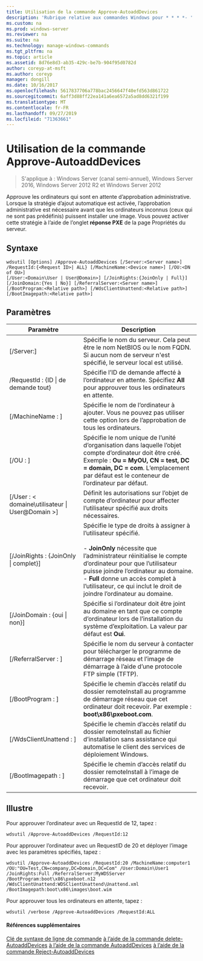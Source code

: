 ```yaml
---
title: Utilisation de la commande Approve-AutoaddDevices
description: 'Rubrique relative aux commandes Windows pour * * * *- '
ms.custom: na
ms.prod: windows-server
ms.reviewer: na
ms.suite: na
ms.technology: manage-windows-commands
ms.tgt_pltfrm: na
ms.topic: article
ms.assetid: 8d76e8d3-ab35-429c-be7b-904f95d0782d
author: coreyp-at-msft
ms.author: coreyp
manager: dongill
ms.date: 10/16/2017
ms.openlocfilehash: 5617837706a778bac2456647f40efd563d861722
ms.sourcegitcommit: 6aff3d88ff22ea141a6ea6572a5ad8dd6321f199
ms.translationtype: MT
ms.contentlocale: fr-FR
ms.lasthandoff: 09/27/2019
ms.locfileid: "71363661"
---
```

# <a name="using-the-approve-autoadddevices-command"></a>Utilisation de la commande Approve-AutoaddDevices

>S'applique à : Windows Server (canal semi-annuel), Windows Server 2016, Windows Server 2012 R2 et Windows Server 2012

Approuve les ordinateurs qui sont en attente d’approbation administrative. Lorsque la stratégie d’ajout automatique est activée, l’approbation administrative est nécessaire avant que les ordinateurs inconnus (ceux qui ne sont pas prédéfinis) puissent installer une image. Vous pouvez activer cette stratégie à l’aide de l’onglet **réponse PXE** de la page Propriétés du serveur.
## <a name="syntax"></a>Syntaxe
```
wdsutil [Options] /Approve-AutoaddDevices [/Server:<Server name>] /RequestId:{<Request ID>| ALL} [/MachineName:<Device name>] [/OU:<DN of OU>] 
[/User:<Domain\User | User@Domain>] [/JoinRights:{JoinOnly | Full}] [/JoinDomain:{Yes | No}] [/ReferralServer:<Server name>] [/BootProgram:<Relative path>] [/WdsClientUnattend:<Relative path>] [/BootImagepath:<Relative path>]
```
## <a name="parameters"></a>Paramètres
|Paramètre|Description|
|-------|--------|
|[/Server:<Server name>]|Spécifie le nom du serveur. Cela peut être le nom NetBIOS ou le nom FQDN. Si aucun nom de serveur n'est spécifié, le serveur local est utilisé.|
|/RequestId : {ID &#124; de demande tout}|Spécifie l’ID de demande affecté à l’ordinateur en attente. Spécifiez **All** pour approuver tous les ordinateurs en attente.|
|[/MachineName : <Device name>]|Spécifie le nom de l’ordinateur à ajouter. Vous ne pouvez pas utiliser cette option lors de l’approbation de tous les ordinateurs.|
|[/OU : <DN of OU>]|Spécifie le nom unique de l’unité d’organisation dans laquelle l’objet compte d’ordinateur doit être créé. Exemple : **Ou = MyOU, CN = test, DC = domain, DC = com**. L’emplacement par défaut est le conteneur de l’ordinateur par défaut.|
|[/User : < domaine\utilisateur &#124; User@Domain >]|Définit les autorisations sur l’objet de compte d’ordinateur pour affecter l’utilisateur spécifié aux droits nécessaires.|
|[/JoinRights : {JoinOnly &#124; complet}]|Spécifie le type de droits à assigner à l’utilisateur spécifié.<br /><br />-   **JoinOnly** nécessite que l’administrateur réinitialise le compte d’ordinateur pour que l’utilisateur puisse joindre l’ordinateur au domaine.<br />-   **Full** donne un accès complet à l’utilisateur, ce qui inclut le droit de joindre l’ordinateur au domaine.|
|[/JoinDomain : {oui &#124; non}]|Spécifie si l’ordinateur doit être joint au domaine en tant que ce compte d’ordinateur lors de l’installation du système d’exploitation. La valeur par défaut est **Oui**.|
|[/ReferralServer : <Server name>]|Spécifie le nom du serveur à contacter pour télécharger le programme de démarrage réseau et l’image de démarrage à l’aide d’une protocole FTP simple (TFTP).|
|[/BootProgram : <Relative path>]|Spécifie le chemin d’accès relatif du dossier remoteInstall au programme de démarrage réseau que cet ordinateur doit recevoir. Par exemple : **boot\x86\pxeboot.com**.|
|[/WdsClientUnattend : <Relative path>]|Spécifie le chemin d’accès relatif du dossier remoteInstall au fichier d’installation sans assistance qui automatise le client des services de déploiement Windows.|
|[/BootImagepath : <Relative path>]|Spécifie le chemin d’accès relatif du dossier remoteInstall à l’image de démarrage que cet ordinateur doit recevoir.|
## <a name="BKMK_examples"></a>Illustre
Pour approuver l’ordinateur avec un RequestId de 12, tapez :
```
wdsutil /Approve-AutoaddDevices /RequestId:12
```
Pour approuver l’ordinateur avec un RequestID de 20 et déployer l’image avec les paramètres spécifiés, tapez :
```
wdsutil /Approve-AutoaddDevices /RequestId:20 /MachineName:computer1 /OU:"OU=Test,CN=company,DC=Domain,DC=Com" /User:Domain\User1 
/JoinRights:Full /ReferralServer:MyWDSServer /BootProgram:boot\x86\pxeboot.n12 /WdsClientUnattend:WDSClientUnattend\Unattend.xml /BootImagepath:boot\x86\images\boot.wim
```
Pour approuver tous les ordinateurs en attente, tapez :
```
wdsutil /verbose /Approve-AutoaddDevices /RequestId:ALL
```
#### <a name="additional-references"></a>Références supplémentaires
[Clé de syntaxe de ligne de commande](command-line-syntax-key.md)
[à l’aide de la commande delete-AutoaddDevices](using-the-delete-autoadddevices-command.md)
[à l’aide de la commande AutoaddDevices](using-the-get-autoadddevices-command.md)
[à l’aide de la commande Reject-AutoaddDevices](using-the-reject-autoadddevices-command.md)
